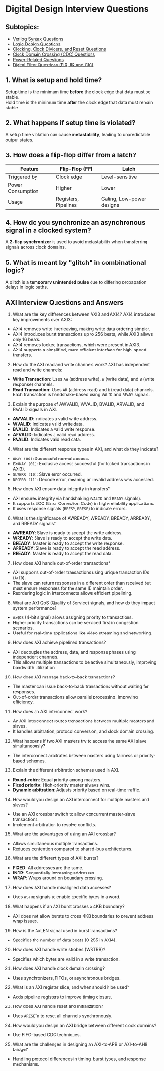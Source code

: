 # Digital Design Interview Questions

## Subtopics:
- [Verilog Syntax Questions](digital/verilog-syntax.md)
- [Logic Design Questions](digital/logic-design.md)
- [Clocking, Clock Dividers, and Reset Questions](digital/clocking.md)
- [Clock Domain Crossing (CDC) Questions](digital/cdc.md)
- [Power-Related Questions](digital/power.md)
- [Digital Filter Questions (FIR, IIR and CIC)](digital/digital-filters.md)
## 1. What is setup and hold time?
Setup time is the minimum time **before** the clock edge that data must be stable.  
Hold time is the minimum time **after** the clock edge that data must remain stable.

## 2. What happens if setup time is violated?
A setup time violation can cause **metastability**, leading to unpredictable output states.

## 3. How does a flip-flop differ from a latch?
| Feature     | Flip-Flop (FF) | Latch |
|------------|--------------|-------|
| Triggered by | Clock edge | Level-sensitive |
| Power Consumption | Higher | Lower |
| Usage | Registers, Pipelines | Gating, Low-power designs |

## 4. How do you synchronize an asynchronous signal in a clocked system?
A **2-flop synchronizer** is used to avoid metastability when transferring signals across clock domains.

## 5. What is meant by "glitch" in combinational logic?
A glitch is a **temporary unintended pulse** due to differing propagation delays in logic paths.

## AXI Interview Questions and Answers

1. What are the key differences between AXI3 and AXI4?
AXI4 introduces key improvements over AXI3:
- AXI4 removes write interleaving, making write data ordering simpler.
- AXI4 introduces burst transactions up to 256 beats, while AXI3 allows only 16 beats.
- AXI4 removes locked transactions, which were present in AXI3.
- AXI4 supports a simplified, more efficient interface for high-speed transfers.
2. How do the AXI read and write channels work?
AXI has independent read and write channels:
- **Write Transaction**: Uses `AW` (address write), `W` (write data), and `B` (write response) channels.
- **Read Transaction**: Uses `AR` (address read) and `R` (read data) channels.
Each transaction is handshake-based using `VALID` and `READY` signals.
3. Explain the purpose of AWVALID, WVALID, BVALID, ARVALID, and RVALID signals in AXI.
- **AWVALID**: Indicates a valid write address.
- **WVALID**: Indicates valid write data.
- **BVALID**: Indicates a valid write response.
- **ARVALID**: Indicates a valid read address.
- **RVALID**: Indicates valid read data.
4. What are the different response types in AXI, and what do they indicate?
- `OKAY (00)`: Successful normal access.
- `EXOKAY (01)`: Exclusive access successful (for locked transactions in AXI3).
- `SLVERR (10)`: Slave error occurred.
- `DECERR (11)`: Decode error, meaning an invalid address was accessed.
5. How does AXI ensure data integrity in transfers?
- AXI ensures integrity via handshaking (`VALID` and `READY` signals).
- It supports ECC (Error Correction Code) in high-reliability applications.
- It uses response signals (`BRESP`, `RRESP`) to indicate errors.
6. What is the significance of AWREADY, WREADY, BREADY, ARREADY, and RREADY signals?
- **AWREADY**: Slave is ready to accept the write address.
- **WREADY**: Slave is ready to accept the write data.
- **BREADY**: Master is ready to accept the write response.
- **ARREADY**: Slave is ready to accept the read address.
- **RREADY**: Master is ready to accept the read data.
7. How does AXI handle out-of-order transactions?
- AXI supports out-of-order transactions using unique transaction IDs (`AxID`).
- The slave can return responses in a different order than received but must ensure responses for the same ID maintain order.
- Reordering logic in interconnects allows efficient pipelining.
8. What are AXI QoS (Quality of Service) signals, and how do they impact system performance?
- `AxQOS` (4-bit signal) allows assigning priority to transactions.
- Higher priority transactions can be serviced first in congestion scenarios.
- Useful for real-time applications like video streaming and networking.
9. How does AXI achieve pipelined transactions?
- AXI decouples the address, data, and response phases using independent channels.
- This allows multiple transactions to be active simultaneously, improving bandwidth utilization.
10. How does AXI manage back-to-back transactions?
- The master can issue back-to-back transactions without waiting for responses.
- Out-of-order transactions allow parallel processing, improving efficiency.
11. How does an AXI interconnect work?
- An AXI interconnect routes transactions between multiple masters and slaves.
- It handles arbitration, protocol conversion, and clock domain crossing.
12. What happens if two AXI masters try to access the same AXI slave simultaneously?
- The interconnect arbitrates between masters using fairness or priority-based schemes.
13. Explain the different arbitration schemes used in AXI.
- **Round-robin**: Equal priority among masters.
- **Fixed priority**: High-priority master always wins.
- **Dynamic arbitration**: Adjusts priority based on real-time traffic.
14. How would you design an AXI interconnect for multiple masters and slaves?
- Use an AXI crossbar switch to allow concurrent master-slave transactions.
- Implement arbitration to resolve conflicts.
15. What are the advantages of using an AXI crossbar?
- Allows simultaneous multiple transactions.
- Reduces contention compared to shared-bus architectures.
16. What are the different types of AXI bursts?
- **FIXED**: All addresses are the same.
- **INCR**: Sequentially increasing addresses.
- **WRAP**: Wraps around on boundary crossing.
17. How does AXI handle misaligned data accesses?
- Uses `WSTRB` signals to enable specific bytes in a word.
18. What happens if an AXI burst crosses a 4KB boundary?
- AXI does not allow bursts to cross 4KB boundaries to prevent address wrap issues.
19. How is the AxLEN signal used in burst transactions?
- Specifies the number of data beats (0-255 in AXI4).
20. How does AXI handle write strobes (WSTRB)?
- Specifies which bytes are valid in a write transaction.
21. How does AXI handle clock domain crossing?
- Uses synchronizers, FIFOs, or asynchronous bridges.
22. What is an AXI register slice, and when should it be used?
- Adds pipeline registers to improve timing closure.
23. How does AXI handle reset and initialization?
- Uses `ARESETn` to reset all channels synchronously.
24. How would you design an AXI bridge between different clock domains?
- Use FIFO-based CDC techniques.
25. What are the challenges in designing an AXI-to-APB or AXI-to-AHB bridge?
- Handling protocol differences in timing, burst types, and response mechanisms.
